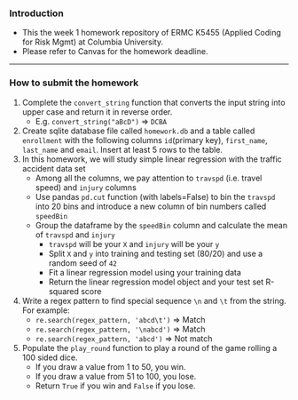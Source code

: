 ### Introduction
- This the week 1 homework repository of ERMC K5455 (Applied Coding for Risk Mgmt) at Columbia University. 
- Please refer to Canvas for the homework deadline.

<hr>

### How to submit the homework

1. Complete the `convert_string` function that converts the input string into upper case and return it in reverse order. 
   - E.g. `convert_string("aBcD")` => `DCBA`
2. Create sqlite database file called `homework.db` and a table called `enrollment` with the following columns `id`(primary key), `first_name`, `last_name` and `email`. Insert at least 5 rows to the table.
3. In this homework, we will study simple linear regression with the traffic accident data set
   - Among all the columns, we pay attention to `travspd` (i.e. travel speed) and `injury` columns
   - Use pandas `pd.cut` function (with labels=False) to bin the `travspd` into 20 bins and introduce a new column of bin numbers called `speedBin`
   - Group the dataframe by the `speedBin` column and calculate the mean of `travspd` and `injury`
     - `travspd` will be your `X` and `injury` will be your `y`
     - Split `X` and `y` into training and testing set (80/20) and use a random seed of `42`
     - Fit a linear regression model using your training data
     - Return the linear regression model object and your test set R-squared score
4. Write a regex pattern to find special sequence `\n` and `\t` from the string. For example:
    - `re.search(regex_pattern, 'abcd\t')` => Match
    - `re.search(regex_pattern, '\nabcd')` => Match
    - `re.search(regex_pattern, 'abcd')` => Not match
5. Populate the `play_round` function to play a round of the game rolling a 100 sided dice.
   - If you draw a value from 1 to 50, you win.
   - If you draw a value from 51 to 100, you lose.
   - Return `True` if you win and `False` if you lose.